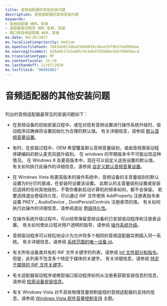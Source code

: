 ```yaml
---
title: 音频适配器的其他安装问题
description: 音频适配器的其他安装问题
keywords:
- 音频适配器 WDK，安装
- 适配器驱动程序 WDK 音频，安装
- 端口类音频适配器 WDK，安装
ms.date: 04/20/2017
ms.localizationpriority: medium
ms.openlocfilehash: 7843ab013d6a93bb0039cdbee33f9b37ddd96dae
ms.sourcegitcommit: 418e6617e2a695c9cb4b37b5b60e264760858acd
ms.translationtype: MT
ms.contentlocale: zh-CN
ms.lasthandoff: 12/07/2020
ms.locfileid: "96801001"
---
```

# <a name="miscellaneous-installation-issues-for-an-audio-adapter"></a>音频适配器的其他安装问题


## <span id="miscellaneous_installation_issues_for_an_audio_adapter"></span><span id="MISCELLANEOUS_INSTALLATION_ISSUES_FOR_AN_AUDIO_ADAPTER"></span>


列出的音频适配器最常见的安装问题如下：

-   在音频设备的初始安装过程中，或在对现有音频设置进行操作系统升级时，驱动程序应确保将设置初始化为合理的默认值。 有关详细信息，请参阅 [默认音频音量设置](default-audio-volume-settings.md)。

-   有时，在安装过程中，OEM 希望覆盖默认音频音量级别，或由音频类驱动程序硬编码的默认麦克风提升级别。 在 windows 的早期版本中不可能出现这种情况。 在 Windows 8 及更高版本中，现在可以自定义这些设置的默认值。 有关如何执行此操作的详细信息，请参阅 [自定义默认音频音量设置](customizing-default-audio-volume-settings.md)。

-   在 Windows Vista 和更高版本的操作系统中，音频设备的主音量级别的默认设置为6分贝的衰减，在安装时设置该设置。 此默认的主音量级别设置或安装后选择的任何其他级别，不管你重新启动计算机的频率如何，都不会保留。 若要选择退出卷级持久性，可以通过 INF 文件使用 AddProperty 注册表指令来设置 PKEY \_ AudioDevice \_ DontPersistControls 注册表项的值。 有关如何执行此操作的详细信息，请参阅退出 [卷级持久性](opting-out-of-volume-level-persistence.md)。

-   在操作系统升级过程中，可以经常保留音频设备的已安装驱动程序和注册表设置。 有关如何使此过程对用户透明的指导，请参阅 [操作系统升级](operating-system-upgrades.md)。

-   音频驱动程序可以轻松地设计为允许将多个相同的音频适配器实例插入同一系统。 有关详细信息，请参阅 [系统范围的唯一设备 id](system-wide-unique-device-ids.md)。

-   有关所有设备类共有的 INF 文件关键字的列表，请参阅 [Inf 文件部分和指令](../install/index.md)。 但是，此列表不包含多个特定于媒体的关键字。 有关详细信息，请参阅 [特定于媒体的 INF 文件关键字](media-specific-inf-file-keywords.md)。

-   有关适配器驱动程序或微型端口驱动程序如何从注册表获取安装信息的信息，请参阅 [检索设备安装信息](retrieving-device-setup-information.md)。

-   有关 Windows Vista 对不具有物理音量控制旋钮的音频适配器的支持的信息，请参阅 [Windows Vista 软件音量控制支持](./software-volume-control-support.md) 主题。

